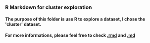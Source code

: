 ### R Markdown for cluster exploration
#### The purpose of this folder is use R to explore a dataset, I chose the 'cluster' dataset.
#### For more informations, please feel free to check [.rmd](https://github.com/STAT545-UBC-students/hw01-Irissq28/blob/master/R_markdown/hw001_Data_frame_exploration.rmd) and [.md](https://github.com/STAT545-UBC-students/hw01-Irissq28/blob/master/R_markdown/hw001_Data_frame_exploration.md)
